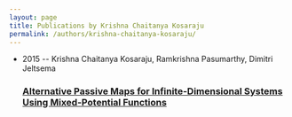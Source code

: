 ```yaml
---
layout: page
title: Publications by Krishna Chaitanya Kosaraju
permalink: /authors/krishna-chaitanya-kosaraju/
---
```


<ul class="post-list">
<li><span class='post-meta'>2015 -- Krishna Chaitanya Kosaraju, Ramkrishna Pasumarthy, Dimitri Jeltsema</span><h3><a class='post-link' href='../../alternative-passive-maps-for-infinite-dimensional-systems-using-mixed-potential-functions'>Alternative Passive Maps for Infinite-Dimensional Systems Using Mixed-Potential Functions</a></h3></li>

</ul>
